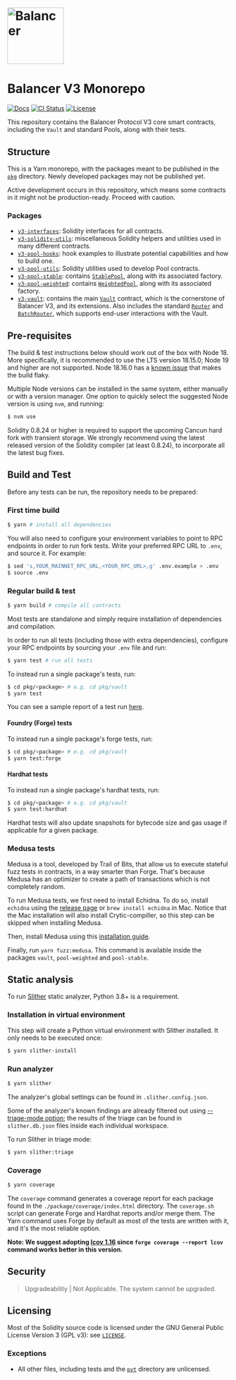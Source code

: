 # <img src="logo.svg" alt="Balancer" height="128px">

# Balancer V3 Monorepo

[![Docs](https://img.shields.io/badge/docs-%F0%9F%93%84-blue)](https://docs.balancer.fi/)
[![CI Status](https://github.com/balancer/balancer-v3-monorepo/workflows/CI/badge.svg)](https://github.com/balancer/balancer-v3-monorepo/actions)
[![License](https://img.shields.io/badge/License-GPLv3-green.svg)](https://www.gnu.org/licenses/gpl-3.0)

This repository contains the Balancer Protocol V3 core smart contracts, including the `Vault` and standard Pools, along with their tests.

## Structure

This is a Yarn monorepo, with the packages meant to be published in the [`pkg`](./pkg) directory. Newly developed packages may not be published yet.

Active development occurs in this repository, which means some contracts in it might not be production-ready. Proceed with caution.

### Packages

- [`v3-interfaces`](./pkg/interfaces): Solidity interfaces for all contracts.
- [`v3-solidity-utils`](./pkg/solidity-utils): miscellaneous Solidity helpers and utilities used in many different contracts.
- [`v3-pool-hooks`](./pkg/pool-hooks/): hook examples to illustrate potential capabilities and how to build one.
- [`v3-pool-utils`](./pkg/pool-utils/): Solidity utilities used to develop Pool contracts.
- [`v3-pool-stable`](./pkg/pool-stable/): contains [`StablePool`](./pkg/pool-stable/contracts/StablePool.sol), along with its associated factory.
- [`v3-pool-weighted`](./pkg/pool-weighted): contains [`WeightedPool`](./pkg/pool-weighted/contracts/WeightedPool.sol), along with its associated factory.
- [`v3-vault`](./pkg/vault): contains the main [`Vault`](./pkg/vault/contracts/Vault.sol) contract, which is the cornerstone of Balancer V3, and its extensions. Also includes the standard [`Router`](./pkg/vault/contracts/Router.sol) and [`BatchRouter`](./pkg/vault/contracts/BatchRouter.sol), which supports end-user interactions with the Vault.

## Pre-requisites

The build & test instructions below should work out of the box with Node 18. More specifically, it is recommended to use the LTS version 18.15.0; Node 19 and higher are not supported. Node 18.16.0 has a [known issue](https://github.com/NomicFoundation/hardhat/issues/3877) that makes the build flaky.

Multiple Node versions can be installed in the same system, either manually or with a version manager.
One option to quickly select the suggested Node version is using `nvm`, and running:

```bash
$ nvm use
```

Solidity 0.8.24 or higher is required to support the upcoming Cancun hard fork with transient storage. We strongly recommend using the latest released version of the Solidity compiler (at least 0.8.24), to incorporate all the latest bug fixes.

## Build and Test

Before any tests can be run, the repository needs to be prepared:

### First time build

```bash
$ yarn # install all dependencies
```

You will also need to configure your environment variables to point to RPC endpoints in order to run fork tests.
Write your preferred RPC URL to `.env`, and source it. For example:

```bash
$ sed 's,YOUR_MAINNET_RPC_URL,<YOUR_RPC_URL>,g' .env.example > .env
$ source .env
```

### Regular build & test

```bash
$ yarn build # compile all contracts
```

Most tests are standalone and simply require installation of dependencies and compilation.

In order to run all tests (including those with extra dependencies), configure your RPC endpoints by sourcing your `.env` file and run:

```bash
$ yarn test # run all tests
```

To instead run a single package's tests, run:

```bash
$ cd pkg/<package> # e.g. cd pkg/vault
$ yarn test
```

You can see a sample report of a test run [here](./audits/test-report.md).

#### Foundry (Forge) tests

To instead run a single package's forge tests, run:

```bash
$ cd pkg/<package> # e.g. cd pkg/vault
$ yarn test:forge
```

#### Hardhat tests

To instead run a single package's hardhat tests, run:

```bash
$ cd pkg/<package> # e.g. cd pkg/vault
$ yarn test:hardhat
```

Hardhat tests will also update snapshots for bytecode size and gas usage if applicable for a given package.

### Medusa tests

Medusa is a tool, developed by Trail of Bits, that allow us to execute stateful fuzz tests in contracts, in a way
smarter than Forge. That's because Medusa has an optimizer to create a path of transactions which is not completely
random.

To run Medusa tests, we first need to install Echidna. To do so, install `echidna` using the 
[release page](https://github.com/crytic/echidna/releases) or `brew install echidna` in Mac. Notice that the Mac
installation will also install Crytic-compiller, so this step can be skipped when installing Medusa.

Then, install Medusa using this [installation guide](https://github.com/crytic/medusa/blob/master/docs/src/getting_started/installation.md#building-from-source).

Finally, run `yarn fuzz:medusa`. This command is available inside the packages `vault`, `pool-weighted` and 
`pool-stable`.

## Static analysis

To run [Slither](https://github.com/crytic/slither) static analyzer, Python 3.8+ is a requirement.

### Installation in virtual environment

This step will create a Python virtual environment with Slither installed. It only needs to be executed once:

```bash
$ yarn slither-install
```

### Run analyzer

```bash
$ yarn slither
```

The analyzer's global settings can be found in `.slither.config.json`.

Some of the analyzer's known findings are already filtered out using [--triage-mode option](https://github.com/crytic/slither/wiki/Usage#triage-mode); the results of the triage can be found in `slither.db.json` files inside each individual workspace.

To run Slither in triage mode:

```bash
$ yarn slither:triage
```

### Coverage

```bash
$ yarn coverage
```

The `coverage` command generates a coverage report for each package found in the `./package/coverage/index.html` directory. The `coverage.sh` script can generate Forge and Hardhat reports and/or merge them. The Yarn command uses Forge by default as most of the tests are written with it, and it's the most reliable option.

**Note: We suggest adopting [lcov 1.16](https://github.com/linux-test-project/lcov/releases/tag/v1.16) since `forge coverage --report lcov` command works better in this version.**

## Security

> Upgradeability | Not Applicable. The system cannot be upgraded.

## Licensing

Most of the Solidity source code is licensed under the GNU General Public License Version 3 (GPL v3): see [`LICENSE`](./LICENSE).

### Exceptions

- All other files, including tests and the [`pvt`](./pvt) directory are unlicensed.

